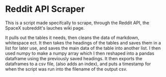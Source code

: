 # Reddit API Scraper

This is a script made specifcally to scrape, through the Reddit API, the SpaceX subreddit's lauches wiki page. 

It pulls out the tables it needs, then cleans the data of markdown, whitespace ect. It then takes the headings of the tables and saves them in a list for later use, and saves the main data of the table into another list. I then used numpy to make a numpy array which I then reshaped into a pandas dataframe using the previously saved headings. It then exports the dataframes to a csv file, (also adds an index), and puts a timestamp for when the script was run into the filename of the output csv.
